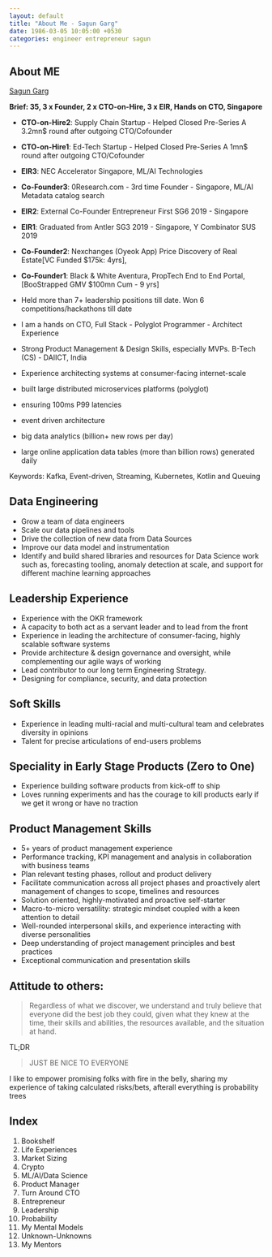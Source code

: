 ```yaml
---
layout: default
title: "About Me - Sagun Garg"
date: 1986-03-05 10:05:00 +0530
categories: engineer entrepreneur sagun
---
```


## About ME

[Sagun Garg](https://twitter.com/sagungarg)

**Brief: 35, 3 x Founder, 2 x CTO-on-Hire, 3 x EIR,  Hands on CTO, Singapore**

- **CTO-on-Hire2**: Supply Chain Startup - Helped Closed Pre-Series A 3.2mn$ round after outgoing CTO/Cofounder
- **CTO-on-Hire1**: Ed-Tech Startup - Helped Closed Pre-Series A 1mn$ round after outgoing CTO/Cofounder
- **EIR3**: NEC Accelerator Singapore, ML/AI Technologies
- **Co-Founder3**: 0Research.com - 3rd time Founder - Singapore, ML/AI Metadata catalog search 
- **EIR2**: External Co-Founder Entrepreneur First SG6 2019 - Singapore
- **EIR1**: Graduated from Antler SG3 2019 - Singapore, Y Combinator SUS 2019
- **Co-Founder2**: Nexchanges (Oyeok App) Price Discovery of Real Estate[VC Funded $175k: 4yrs], 
- **Co-Founder1**: Black & White Aventura, PropTech End to End Portal, [BooStrapped GMV $100mn Cum - 9 yrs]
- Held more than 7+ leadership positions till date. Won 6 competitions/hackathons till date

- I am a hands on CTO, Full Stack - Polyglot Programmer - Architect Experience
- Strong Product Management & Design Skills, especially MVPs. B-Tech (CS) - DAIICT, India
- Experience architecting systems at consumer-facing internet-scale
 - built large distributed microservices platforms (polyglot)
 - ensuring 100ms P99 latencies
 - event driven architecture
 - big data analytics (billion+ new rows per day)
 - large online application data tables (more than billion rows) generated daily

Keywords: Kafka, Event-driven, Streaming, Kubernetes, Kotlin and Queuing

## Data Engineering
- Grow a team of data engineers
- Scale our data pipelines and tools
- Drive the collection of new data from Data Sources
- Improve our data model and instrumentation
- Identify and build shared libraries and resources for Data Science work such as, forecasting tooling, anomaly detection at scale, and support for different machine learning approaches

## Leadership Experience
- Experience with the OKR framework
- A capacity to both act as a servant leader and to lead from the front
- Experience in leading the architecture of consumer-facing, highly scalable software systems
- Provide architecture & design governance and oversight, while complementing our agile ways of working
- Lead contributor to our long term Engineering Strategy.
- Designing for compliance, security, and data protection
  
## Soft Skills
-  Experience in leading multi-racial and multi-cultural team and celebrates diversity in opinions
-  Talent for precise articulations of end-users problems

## Speciality in Early Stage Products (Zero to One) 
-  Experience building software products from kick-off to ship
-  Loves running experiments and has the courage to kill products early if we get it wrong or have no traction

## Product Management Skills
- 5+ years of product management experience
- Performance tracking, KPI management and analysis in collaboration with business teams
- Plan relevant testing phases, rollout and product delivery
- Facilitate communication across all project phases and proactively alert management of changes to scope, timelines and resources
- Solution oriented, highly-motivated and proactive self-starter 
- Macro-to-micro versatility: strategic mindset coupled with a keen attention to detail 
- Well-rounded interpersonal skills, and experience interacting with diverse personalities 
- Deep understanding of project management principles and best practices 
- Exceptional communication and presentation skills

## Attitude to others: 

> Regardless of what we discover, we understand and truly believe that everyone did the best job they could, given what they knew at the time, their skills and abilities, the resources available, and the situation at hand.

TL;DR 

> JUST BE NICE TO EVERYONE

I like to empower promising folks with fire in the belly, sharing my experience of taking calculated risks/bets, afterall everything is probability trees

## Index
1. Bookshelf
2. Life Experiences
3. Market Sizing
4. Crypto
5. ML/AI/Data Science
6. Product Manager
7. Turn Around CTO
8. Entrepreneur
9. Leadership
10. Probability
11. My Mental Models
12. Unknown-Unknowns
13. My Mentors

<!-- ## My Mentors
## My Heroes -->